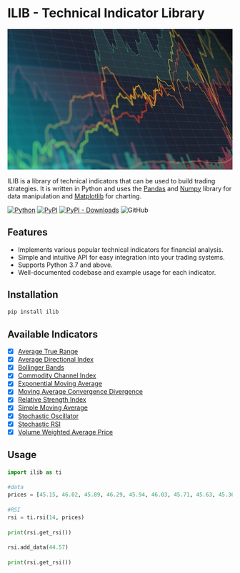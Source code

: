 # ILIB - Technical Indicator Library

![preview](preview.jpg)

ILIB is a library of technical indicators that can be used to build trading strategies. It is written in Python and uses the [Pandas](https://pandas.pydata.org/docs/) and [Numpy](https://numpy.org/doc/stable/) library for data manipulation and [Matplotlib](https://matplotlib.org/) for charting.

[![Python](https://img.shields.io/badge/python-3.7%2B-blue)](https://www.python.org/downloads/release/python-370/)
[![PyPI](https://img.shields.io/pypi/v/ilib?color=blue)](https://pypi.org/project/ilib/)
[![PyPI - Downloads](https://img.shields.io/pypi/dm/ilib?color=blue)](https://img.shields.io/github/downloads/devthakker/ilib/total.svg)
![GitHub](https://img.shields.io/pypi/l/ilib?color=blue)

## Features

- Implements various popular technical indicators for financial analysis.
- Simple and intuitive API for easy integration into your trading systems.
- Supports Python 3.7 and above.
- Well-documented codebase and example usage for each indicator.


## Installation

```bash
pip install ilib
```

## Available Indicators

- [x] [Average True Range](https://www.investopedia.com/terms/a/atr.asp)
- [x] [Average Directional Index](https://www.investopedia.com/terms/a/adx.asp)
- [x] [Bollinger Bands](https://www.investopedia.com/terms/b/bollingerbands.asp)
- [x] [Commodity Channel Index](https://www.investopedia.com/terms/c/commoditychannelindex.asp)
- [x] [Exponential Moving Average](https://www.investopedia.com/terms/e/ema.asp)
- [x] [Moving Average Convergence Divergence](https://www.investopedia.com/terms/m/macd.asp)
- [x] [Relative Strength Index](https://www.investopedia.com/terms/r/rsi.asp)
- [x] [Simple Moving Average](https://www.investopedia.com/terms/s/sma.asp)
- [x] [Stochastic Oscillator](https://www.investopedia.com/terms/s/stochasticoscillator.asp)
- [x] [Stochastic RSI](https://www.investopedia.com/terms/s/stochrsi.asp)
- [x] [Volume Weighted Average Price](https://www.investopedia.com/terms/v/vwap.asp)

## Usage

```python
import ilib as ti

#data 
prices = [45.15, 46.02, 45.89, 46.29, 45.94, 46.03, 45.71, 45.63, 45.36, 45.81, 46.10, 45.77, 45.95, 45.61, 45.27, 44.17, 44.12, 44.36, 44.54, 44.23, 44.29, 44.15, 44.34, 44.58, 44.69, 44.76, 44.62, 44.57, 44.45, 44.38, 44.23, 44.17, 44.04, 44.22, 44.57, 43.42, 42.66, 43.13, 43.43, 43.70, 43.88, 44.22]

#RSI
rsi = ti.rsi(14, prices)

print(rsi.get_rsi())

rsi.add_data(44.57)

print(rsi.get_rsi())
```
